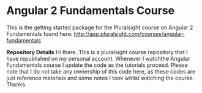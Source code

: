 Angular 2 Fundamentals Course
========================
This is the getting started package for the Pluralsight course on Angular 2 Fundamentals found here: http://app.pluralsight.com/courses/angular-fundamentals


**Repository Details**
Hi there. This is a pluralsight course repository that I have republished on my personal account. Whenever I watchthe Angular Fundamentals course I update the code as the tutorials proceed. Please note that I do not take any ownership of this code here, as these codes are just reference materials and some notes I took whilst watching the course. Thanks.
